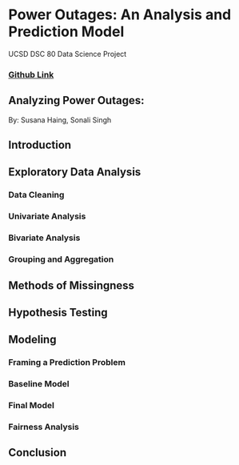 # Power Outages: An Analysis and Prediction Model
UCSD DSC 80 Data Science Project


### [Github Link](https://shaing04.github.io/power-outages-analysis/)

## Analyzing Power Outages: 
By: Susana Haing, Sonali Singh

## Introduction 

## Exploratory Data Analysis
### Data Cleaning 

### Univariate Analysis

### Bivariate Analysis

### Grouping and Aggregation 


## Methods of Missingness 


## Hypothesis Testing 


## Modeling 
### Framing a Prediction Problem 
### Baseline Model 
### Final Model
### Fairness Analysis


## Conclusion
